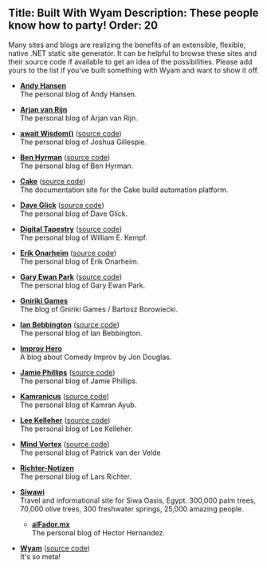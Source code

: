 Title: Built With Wyam
Description: These people know how to party!
Order: 20
---
Many sites and blogs are realizing the benefits of an extensible, flexible, native .NET static site generator. It can be helpful to browse these sites and their source code if available to get an idea of the possibilities. Please add yours to the list if you've built something with Wyam and want to show it off.

<!-- Use two spaces after the title for proper formatting -->

- **[Andy Hansen](http://andyhansen.co.nz)**  
  The personal blog of Andy Hansen.

- **[Arjan van Rijn](http://arjanvanrijn.com)**  
  The personal blog of Arjan van Rijn. 

- **[await Wisdom()](https://blog.awaitwisdom.com/)** ([source code](https://github.com/jcgillespie/awaitWisdom))  
  The personal blog of Joshua Gillespie.

- **[Ben Hyrman](http://hyr.mn)** ([source code](https://github.com/hyrmn/hyr.mn))  
  The personal blog of Ben Hyrman.

- **[Cake](http://cakebuild.net/)** ([source code](https://github.com/cake-build/website))  
  The documentation site for the Cake build automation platform.

- **[Dave Glick](https://daveaglick.com)** ([source code](https://github.com/daveaglick/daveaglick))  
  The personal blog of Dave Glick.

- **[Digital Tapestry](http://digitaltapestry.net)** ([source code](https://github.com/wekempf/wekempf.github.io))  
  The personal blog of William E. Kempf.

- **[Erik Onarheim](https://erikonarheim.com/)** ([source code](https://github.com/eonarheim/eonarheim.github.io))  
  The personal blog of Erik Onarheim.

- **[Gary Ewan Park](http://www.gep13.co.uk/)** ([source code](https://github.com/gep13/gep13))  
  The personal blog of Gary Ewan Park.

- **[Gniriki Games](http://gniriki.com)**  
  The blog of Gniriki Games / Bartosz Borowiecki.

- **[Ian Bebbington](http://ian.bebbs.co.uk)** ([source code](https://github.com/ibebbs/ibebbs.github.io))  
  The personal blog of Ian Bebbington.
  
- **[Improv Hero](http://www.improvhero.com/)**  
  A blog about Comedy Improv by Jon Douglas.

- **[Jamie Phillips](http://www.phillipsj.net)** ([source code](https://github.com/phillipsj/phillipsj))  
  The personal blog of Jamie Phillips.

- **[Kamranicus](https://kamranicus.com/)** ([source code](https://github.com/kamranayub/kamranayub.github.io/tree/source))  
  The personal blog of Kamran Ayub.

- **[Lee Kelleher](https://leekelleher.com)** ([source code](https://github.com/leekelleher/leekelleher.com))  
  The personal blog of Lee Kelleher.

- **[Mind Vortex](http://www.petrikvandervelde.nl/)** ([source code](https://github.com/pvandervelde/mindvortex))  
  The personal blog of Patrick van der Velde

- **[Richter-Notizen](http://richter-notizen.de/)**  
  The personal blog of Lars Richter.

- **[Siwawi](http://siwawi.com/)**  
  Travel and informational site for Siwa Oasis, Egypt. 300,000 palm trees, 70,000 olive trees, 300 freshwater springs, 25,000 amazing people.

  - **[alFador.mx](http://www.alfador.mx)**  
  The personal blog of Hector Hernandez.

- **[Wyam](https://wyam.io)** ([source code](https://github.com/Wyamio/Wyam.Web))  
  It's so meta!






